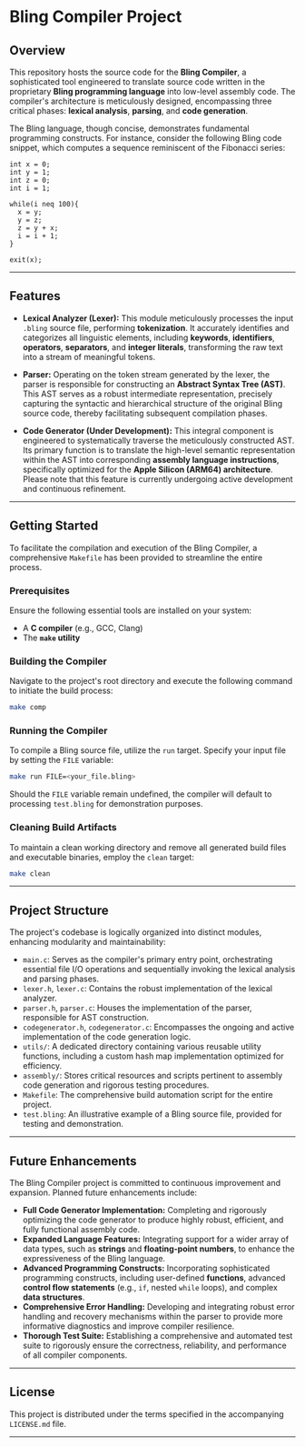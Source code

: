 # Bling Compiler Project

## Overview

This repository hosts the source code for the **Bling Compiler**, a sophisticated tool engineered to translate source code written in the proprietary **Bling programming language** into low-level assembly code. The compiler's architecture is meticulously designed, encompassing three critical phases: **lexical analysis**, **parsing**, and **code generation**.

The Bling language, though concise, demonstrates fundamental programming constructs. For instance, consider the following Bling code snippet, which computes a sequence reminiscent of the Fibonacci series:

```bling
int x = 0;
int y = 1;
int z = 0;
int i = 1;

while(i neq 100){
  x = y;
  y = z;
  z = y + x;
  i = i + 1;
}

exit(x);
```

---

## Features

- **Lexical Analyzer (Lexer):** This module meticulously processes the input `.bling` source file, performing **tokenization**. It accurately identifies and categorizes all linguistic elements, including **keywords**, **identifiers**, **operators**, **separators**, and **integer literals**, transforming the raw text into a stream of meaningful tokens.

- **Parser:** Operating on the token stream generated by the lexer, the parser is responsible for constructing an **Abstract Syntax Tree (AST)**. This AST serves as a robust intermediate representation, precisely capturing the syntactic and hierarchical structure of the original Bling source code, thereby facilitating subsequent compilation phases.

- **Code Generator (Under Development):** This integral component is engineered to systematically traverse the meticulously constructed AST. Its primary function is to translate the high-level semantic representation within the AST into corresponding **assembly language instructions**, specifically optimized for the **Apple Silicon (ARM64) architecture**. Please note that this feature is currently undergoing active development and continuous refinement.

---

## Getting Started

To facilitate the compilation and execution of the Bling Compiler, a comprehensive `Makefile` has been provided to streamline the entire process.

### Prerequisites

Ensure the following essential tools are installed on your system:

- A **C compiler** (e.g., GCC, Clang)
- The **`make` utility**

### Building the Compiler

Navigate to the project's root directory and execute the following command to initiate the build process:

```bash
make comp
```

### Running the Compiler

To compile a Bling source file, utilize the `run` target. Specify your input file by setting the `FILE` variable:

```bash
make run FILE=<your_file.bling>
```

Should the `FILE` variable remain undefined, the compiler will default to processing `test.bling` for demonstration purposes.

### Cleaning Build Artifacts

To maintain a clean working directory and remove all generated build files and executable binaries, employ the `clean` target:

```bash
make clean
```

---

## Project Structure

The project's codebase is logically organized into distinct modules, enhancing modularity and maintainability:

- `main.c`: Serves as the compiler's primary entry point, orchestrating essential file I/O operations and sequentially invoking the lexical analysis and parsing phases.
- `lexer.h`, `lexer.c`: Contains the robust implementation of the lexical analyzer.
- `parser.h`, `parser.c`: Houses the implementation of the parser, responsible for AST construction.
- `codegenerator.h`, `codegenerator.c`: Encompasses the ongoing and active implementation of the code generation logic.
- `utils/`: A dedicated directory containing various reusable utility functions, including a custom hash map implementation optimized for efficiency.
- `assembly/`: Stores critical resources and scripts pertinent to assembly code generation and rigorous testing procedures.
- `Makefile`: The comprehensive build automation script for the entire project.
- `test.bling`: An illustrative example of a Bling source file, provided for testing and demonstration.

---

## Future Enhancements

The Bling Compiler project is committed to continuous improvement and expansion. Planned future enhancements include:

- **Full Code Generator Implementation:** Completing and rigorously optimizing the code generator to produce highly robust, efficient, and fully functional assembly code.
- **Expanded Language Features:** Integrating support for a wider array of data types, such as **strings** and **floating-point numbers**, to enhance the expressiveness of the Bling language.
- **Advanced Programming Constructs:** Incorporating sophisticated programming constructs, including user-defined **functions**, advanced **control flow statements** (e.g., `if`, nested `while` loops), and complex **data structures**.
- **Comprehensive Error Handling:** Developing and integrating robust error handling and recovery mechanisms within the parser to provide more informative diagnostics and improve compiler resilience.
- **Thorough Test Suite:** Establishing a comprehensive and automated test suite to rigorously ensure the correctness, reliability, and performance of all compiler components.

---

## License

This project is distributed under the terms specified in the accompanying `LICENSE.md` file.

---

